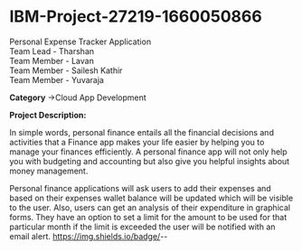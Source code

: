 # IBM-Project-27219-1660050866
Personal Expense Tracker Application <br />
Team Lead - Tharshan <br />
Team Member - Lavan <br />
Team Member - Sailesh Kathir <br />
Team Member - Yuvaraja <br />

**Category**
->Cloud App Development

**Project Description:**

In simple words, personal finance entails all the financial decisions and activities that a Finance app makes 
your life easier by helping you to manage your finances efficiently. A personal finance app will not only help 
you with budgeting and accounting but also give you helpful insights about money management.


Personal finance applications will ask users to add their expenses and based on their expenses wallet balance
will be updated which will be visible to the user.  Also, users can get an analysis of their expenditure in
graphical forms. They have an option to set a limit for the amount to be used for that particular month if the 
limit is exceeded the user will be notified with an email alert.
https://img.shields.io/badge/<LABEL>-<MESSAGE>-<COLOR>
